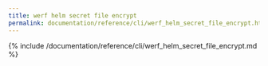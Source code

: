 ```yaml
---
title: werf helm secret file encrypt
permalink: documentation/reference/cli/werf_helm_secret_file_encrypt.html
---
```


{% include /documentation/reference/cli/werf_helm_secret_file_encrypt.md %}
